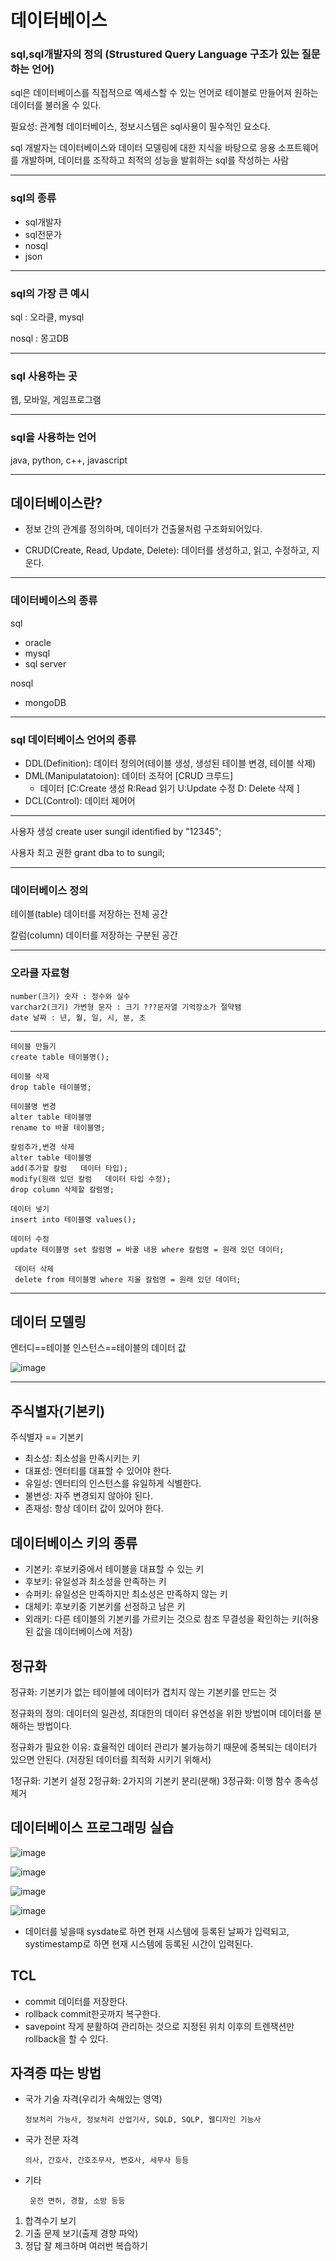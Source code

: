 # 데이터베이스

### sql,sql개발자의 정의 (Strustured Query Language 구조가 있는 질문하는 언어)
sql은 데이터베이스를 직접적으로 엑세스할 수 있는 언어로 
테이블로 만들어져 원하는 데이터를 불러올 수 있다.

필요성: 관계형 데이터베이스, 정보시스템은 sql사용이 필수적인 요소다.

sql 개발자는 데이터베이스와 데이터 모델링에 대한 지식을 바탕으로 응용 소프트웨어를 개발하며, 데이터를 조작하고 최적의 성능을 발휘하는 sql를 작성하는 사람

---

### sql의 종류
- sql개발자
- sql전문가
- nosql
- json

---

### sql의 가장 큰 예시
sql : 오라클, mysql

nosql : 몽고DB

---

### sql 사용하는 곳

웹, 모바일, 게임프로그램

---

### sql을 사용하는 언어

java, python, c++, javascript

---

## 데이터베이스란?
- 정보 간의 관계를 정의하며, 데이터가 건출물처럼 구조화되어있다.

* CRUD(Create, Read, Update, Delete): 데이터를 생성하고, 읽고, 수정하고, 지운다.

---
  
### 데이터베이스의 종류

sql
- oracle
- mysql
- sql server

nosql  
- mongoDB
  
--- 
### sql 데이터베이스 언어의 종류

- DDL(Definition): 데이터 정의어(테이블 생성, 생성된 테이블 변경, 테이블 삭제)
- DML(Manipulatatoion): 데이터 조작어 [CRUD 크루드]
    -  데이터 [C:Create 생성 R:Read 읽기 U:Update 수정 D: Delete 삭제 ]
- DCL(Control): 데이터 제어어

---

사용자 생성
create user sungil identified by "12345";

사용자 최고 권한
grant dba to to sungil;

---
### 데이터베이스 정의

테이블(table) 데이터를 저장하는 전체 공간

칼럼(column) 데이터를 저장하는 구분된 공간

---
### 오라클 자료형

    number(크기) 숫자 : 정수와 실수
    varchar2(크기) 가변형 문자 : 크기 ???문자열 기억장소가 절약됌
    date 날짜 : 년, 월, 일, 시, 분, 초

-----------------------------

    테이블 만들기
    create table 테이블명();
    
    테이블 삭제
    drop table 테이블명;
    
    테이블명 변경
    alter table 테이블명
    rename to 바꿀 테이블명;
    
    칼럼추가,변경 삭제
    alter table 테이블명
    add(추가할 칼럼   데이터 타입);
    modify(원래 있던 칼럼   데이터 타입 수정);
    drop column 삭제할 칼럼명;
    
    데이터 넣기
    insert into 테이블명 values();
    
    데이터 수정
    update 테이블명 set 칼럼명 = 바꿀 내용 where 칼럼명 = 원래 있던 데이터;
    
     데이터 삭제 
     delete from 테이블명 where 지울 칼럼명 = 원래 있던 데이터;

---
## 데이터 모델링

엔터디==테이블
인스턴스==테이블의 데이터 값

![image](https://github.com/user-attachments/assets/096c5ee7-427f-471b-bffb-21e050bd411d)

---
## 주식별자(기본키)

주식별자 == 기본키

- 최소성: 최소성을 만족시키는 키
- 대표성: 엔터티를 대표할 수 있어야 한다.
- 유일성: 엔터티의 인스턴스를 유일하게 식별한다.
- 불변성: 자주 변경되지 않아야 된다.
- 존재성: 항상 데이터 값이 있어야 한다.

## 데이터베이스 키의 종류

- 기본키: 후보키중에서 테이블을 대표할 수 있는 키
- 후보키: 유일성과 최소성을 만족하는 키
- 슈퍼키: 유일성은 만족하지만 최소성은 만족하지 않는 키
- 대체키: 후보키중 기본키를 선정하고 남은 키
- 외래키: 다른 테이블의 기본키를 가르키는 것으로 참조 무결성을 확인하는 키(허용된 값을 데이터베이스에 저장)


## 정규화

정규화: 기본키가 없는 테이블에 데이터가 겹치지 않는 기본키를 만드는 것

정규화의 정의: 데이터의 일관성, 최대한의 데이터 유연성을 위한 방법이며 데이터를 분해하는 방법이다.

정규화가 필요한 이유: 효율적인 데이터 관리가 불가능하기 때문에 중복되는 데이터가 있으면 안된다. (저장된 데이터를 최적화 시키기 위해서) 

1정규화: 기본키 설정
2정규화: 2가지의 기본키 분리(분해)
3정규화: 이행 함수 종속성 제거

## 데이터베이스 프로그래밍 실습

![image](https://github.com/user-attachments/assets/3dc6be88-885f-4b2f-8424-4349bf2da1a5)

![image](https://github.com/user-attachments/assets/1ac62f40-4b13-49fa-99bd-f32cc63c50c7)

![image](https://github.com/user-attachments/assets/b599da28-f334-436b-8f6e-33e4305a7e1c)

![image](https://github.com/user-attachments/assets/a898e142-6f27-48ae-afbe-5da22ce17894)

+ 데이터를 넣을때 sysdate로 하면 현재 시스템에 등록된 날짜가 입력되고, systimestamp로 하면 현재 시스템에 등록된 시간이 입력된다.

## TCL

- commit 데이터를 저장한다.
- rollback commit한곳까지 복구한다.
- savepoint 작게 분활하여 관리하는 것으로 지정된 위치 이후의 트렌잭션만 rollback을 할 수 있다.



## 자격증 따는 방법

- 국가 기술 자격(우리가 속해있는 영역)

      정보처리 가능사, 정보처리 산업기사, SQLD, SQLP, 웹디자인 기능사
    

- 국가 전문 자격

      의사, 간호사, 간호조무사, 변호사, 세무사 등등

- 기타

       운전 면허, 경찰, 소방 등등 



1. 합격수기 보기
2. 기출 문제 보기(출제 경향 파악)
3. 정답 잘 체크하며 여러번 복습하기














